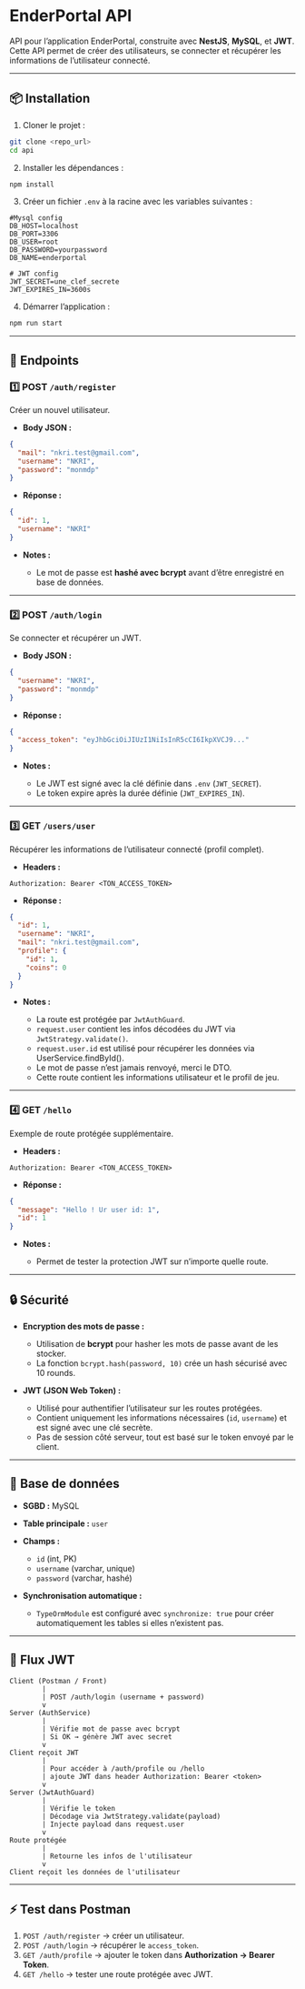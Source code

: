 # EnderPortal API

API pour l’application EnderPortal, construite avec **NestJS**, **MySQL**, et **JWT**. Cette API permet de créer des utilisateurs, se connecter et récupérer les informations de l’utilisateur connecté.

---

## 📦 Installation

1. Cloner le projet :

```bash
git clone <repo_url>
cd api
```

2. Installer les dépendances :

```bash
npm install
```

3. Créer un fichier `.env` à la racine avec les variables suivantes :

```
#Mysql config
DB_HOST=localhost
DB_PORT=3306
DB_USER=root
DB_PASSWORD=yourpassword
DB_NAME=enderportal

# JWT config
JWT_SECRET=une_clef_secrete
JWT_EXPIRES_IN=3600s
```

4. Démarrer l’application :

```bash
npm run start
```

---

## 🔑 Endpoints

### 1️⃣ POST `/auth/register`

Créer un nouvel utilisateur.

* **Body JSON :**

```json
{
  "mail": "nkri.test@gmail.com",
  "username": "NKRI",
  "password": "monmdp"
}
```

* **Réponse :**

```json
{
  "id": 1,
  "username": "NKRI"
}
```

* **Notes :**

  * Le mot de passe est **hashé avec bcrypt** avant d’être enregistré en base de données.

---

### 2️⃣ POST `/auth/login`

Se connecter et récupérer un JWT.

* **Body JSON :**

```json
{
  "username": "NKRI",
  "password": "monmdp"
}
```

* **Réponse :**

```json
{
  "access_token": "eyJhbGciOiJIUzI1NiIsInR5cCI6IkpXVCJ9..."
}
```

* **Notes :**

  * Le JWT est signé avec la clé définie dans `.env` (`JWT_SECRET`).
  * Le token expire après la durée définie (`JWT_EXPIRES_IN`).

---

### 3️⃣ GET `/users/user`

Récupérer les informations de l’utilisateur connecté (profil complet).

* **Headers :**

```
Authorization: Bearer <TON_ACCESS_TOKEN>
```

* **Réponse :**

```json
{
  "id": 1,
  "username": "NKRI",
  "mail": "nkri.test@gmail.com",
  "profile": {
    "id": 1,
    "coins": 0
  }
}
```

* **Notes :**

  * La route est protégée par `JwtAuthGuard`.
  * `request.user` contient les infos décodées du JWT via `JwtStrategy.validate()`.
  * `request.user.id` est utilisé pour récupérer les données via UserService.findById().
  * Le mot de passe n’est jamais renvoyé, merci le DTO.
  * Cette route contient les informations utilisateur et le profil de jeu.

---

### 4️⃣ GET `/hello`

Exemple de route protégée supplémentaire.

* **Headers :**

```
Authorization: Bearer <TON_ACCESS_TOKEN>
```

* **Réponse :**

```json
{
  "message": "Hello ! Ur user id: 1",
  "id": 1
}
```

* **Notes :**

  * Permet de tester la protection JWT sur n’importe quelle route.

---

## 🔒 Sécurité

* **Encryption des mots de passe :**

  * Utilisation de **bcrypt** pour hasher les mots de passe avant de les stocker.
  * La fonction `bcrypt.hash(password, 10)` crée un hash sécurisé avec 10 rounds.

* **JWT (JSON Web Token) :**

  * Utilisé pour authentifier l’utilisateur sur les routes protégées.
  * Contient uniquement les informations nécessaires (`id`, `username`) et est signé avec une clé secrète.
  * Pas de session côté serveur, tout est basé sur le token envoyé par le client.

---

## 💾 Base de données

* **SGBD :** MySQL

* **Table principale :** `user`

* **Champs :**

  * `id` (int, PK)
  * `username` (varchar, unique)
  * `password` (varchar, hashé)

* **Synchronisation automatique :**

  * `TypeOrmModule` est configuré avec `synchronize: true` pour créer automatiquement les tables si elles n’existent pas.

---

## 🔄 Flux JWT

```text
Client (Postman / Front)
        |
        | POST /auth/login (username + password)
        v
Server (AuthService)
        |
        | Vérifie mot de passe avec bcrypt
        | Si OK → génère JWT avec secret
        v
Client reçoit JWT
        |
        | Pour accéder à /auth/profile ou /hello
        | ajoute JWT dans header Authorization: Bearer <token>
        v
Server (JwtAuthGuard)
        |
        | Vérifie le token
        | Décodage via JwtStrategy.validate(payload)
        | Injecte payload dans request.user
        v
Route protégée
        |
        | Retourne les infos de l'utilisateur
        v
Client reçoit les données de l'utilisateur
```

---

## ⚡ Test dans Postman

1. `POST /auth/register` → créer un utilisateur.
2. `POST /auth/login` → récupérer le `access_token`.
3. `GET /auth/profile` → ajouter le token dans **Authorization → Bearer Token**.
4. `GET /hello` → tester une route protégée avec JWT.
